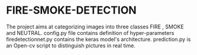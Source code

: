 # FIRE-SMOKE-DETECTION
The project aims at categorizing images into three classes FIRE , SMOKE  and NEUTRAL.
config.py file contains definition of hyper-parameters
firedetectionnet.py contains the keras model's architecture.
prediction.py is an Open-cv script to distinguish pictures in real time.
